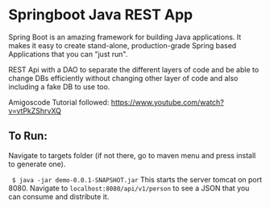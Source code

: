# Springboot Java REST App

Spring Boot is an amazing framework for building Java applications. It makes it easy to create stand-alone, production-grade Spring based Applications that you can "just run".

REST Api with a DAO to separate the different layers of code and be able to change DBs efficiently without changing other layer of code
and also including a fake DB to use too. 

Amigoscode Tutorial followed: https://www.youtube.com/watch?v=vtPkZShrvXQ


## To Run:
Navigate to targets folder (if not there, go to maven menu and press install to generate one).

``` $ java -jar demo-0.0.1-SNAPSHOT.jar```
This starts the server tomcat on port 8080.
Navigate to ```localhost:8080/api/v1/person```
to see a JSON that you can consume and distribute it.
